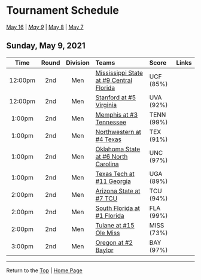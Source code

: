 <a name="top"></a>  

# Tournament Schedule  

[May 16](./05-16.md) &#124; *[May 9](./05-09.md)* &#124; [May 8](./05-08.md) &#124; [May 7](./05-07.md)  

## Sunday, May 9, 2021  

| **Time** | **Round** | **Division** | **Teams** | **Score** | **Links** |  
| :------: | :-------: | :----------: | :-------- | :-------- | :-------- |  
| 12:00pm  | 2nd       | Men          | [Mississippi State at #9 Central Florida](../ncaam/matches/R2_9-12_MSST_vs_UCF.md) | UCF (85%) |           |  
| 12:00pm  | 2nd       | Men          | [Stanford at #5 Virginia](../ncaam/matches/R2_17-20_STAN_vs_UVA.md) | UVA (92%) |           |  
| 1:00pm   | 2nd       | Men          | [Memphis at #3 Tennessee](../ncaam/matches/R2_33-36_MEM_vs_TENN.md) | TENN (99%) |           |  
| 1:00pm   | 2nd       | Men          | [Northwestern at #4 Texas](../ncaam/matches/R2_29-32_NW_vs_TEX.md) | TEX (91%) |           |  
| 1:00pm   | 2nd       | Men          | [Oklahoma State at #6 North Carolina](../ncaam/matches/R2_45-48_OKST_vs_UNC.md) | UNC (97%) |           |  
| 1:00pm   | 2nd       | Men          | [Texas Tech at #11 Georgia](../ncaam/matches/R2_41-44_TTU_vs_UGA.md) | UGA (89%) |           |  
| 2:00pm   | 2nd       | Men          | [Arizona State at #7 TCU](../ncaam/matches/R2_49-52_AZST_vs_TCU.md) | TCU (94%) |           |  
| 2:00pm   | 2nd       | Men          | [South Florida at #1 Florida](../ncaam/matches/R2_1-4_USF_vs_FLA.md) | FLA (99%) |           |  
| 2:00pm   | 2nd       | Men          | [Tulane at #15 Ole Miss](../ncaam/matches/R2_57-60_TULN_vs_MISS.md) | MISS (73%) |           |  
| 3:00pm   | 2nd       | Men          | [Oregon at #2 Baylor](../ncaam/matches/R2_61-64_ORE_vs_BAY.md) | BAY (97%) |           |  

------

Return to the [Top](#top) &#124; [Home Page](../../index.md)